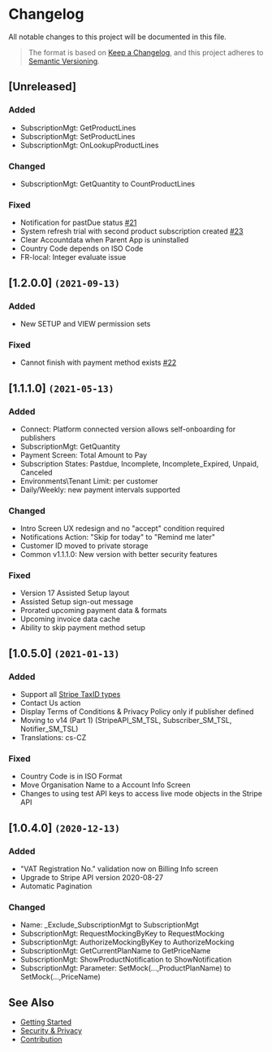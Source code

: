 # Changelog
All notable changes to this project will be documented in this file.
<!-- theme: info -->
>The format is based on [Keep a Changelog](https://keepachangelog.com/en/1.0.0/),
and this project adheres to [Semantic Versioning](https://semver.org/spec/v2.0.0.html).

## [Unreleased]
### Added
- SubscriptionMgt: GetProductLines
- SubscriptionMgt: SetProductLines
- SubscriptionMgt: OnLookupProductLines
### Changed
- SubscriptionMgt: GetQuantity to CountProductLines
### Fixed
- Notification for pastDue status [#21](https://github.com/thetanz/smp-docs/issues/21)
- System refresh trial with second product subscription created [#23](https://github.com/thetanz/smp-docs/issues/23)
- Clear Accountdata when Parent App is uninstalled
- Country Code depends on ISO Code
- FR-local: Integer evaluate issue
## [1.2.0.0] `(2021-09-13)`
### Added
- New SETUP and VIEW permission sets
### Fixed
- Cannot finish with payment method exists [#22](https://github.com/thetanz/smp-docs/issues/22)
## [1.1.1.0] `(2021-05-13)`
### Added
- Connect: Platform connected version allows self-onboarding for publishers
- SubscriptionMgt: GetQuantity
- Payment Screen: Total Amount to Pay
- Subscription States: Pastdue, Incomplete, Incomplete_Expired, Unpaid, Canceled
- Environments\Tenant Limit: per customer
- Daily/Weekly: new payment intervals supported 
### Changed
- Intro Screen UX redesign and no "accept" condition required
- Notifications Action: "Skip for today" to "Remind me later"
- Customer ID moved to private storage
- Common v1.1.1.0: New version with better security features
### Fixed
- Version 17 Assisted Setup layout
- Assisted Setup sign-out message
- Prorated upcoming payment data & formats 
- Upcoming invoice data cache
- Ability to skip payment method setup
## [1.0.5.0] `(2021-01-13)`
### Added
- Support all [Stripe TaxID types](https://stripe.com/docs/billing/customer/tax-ids#supported-tax-id)
- Contact Us action
- Display Terms of Conditions & Privacy Policy only if publisher defined
- Moving to v14 (Part 1) (StripeAPI_SM_TSL, Subscriber_SM_TSL, Notifier_SM_TSL)
- Translations: cs-CZ
### Fixed
- Country Code is in ISO Format
- Move Organisation Name to a Account Info Screen
- Changes to using test API keys to access live mode objects in the Stripe API
## [1.0.4.0] `(2020-12-13)`
### Added
- "VAT Registration No." validation now on Billing Info screen
- Upgrade to Stripe API version 2020-08-27
- Automatic Pagination
### Changed
- Name: _Exclude_SubscriptionMgt to SubscriptionMgt
- SubscriptionMgt: RequestMockingByKey to RequestMocking
- SubscriptionMgt: AuthorizeMockingByKey to AuthorizeMocking
- SubscriptionMgt: GetCurrentPlanName to GetPriceName
- SubscriptionMgt: ShowProductNotification to ShowNotification
- SubscriptionMgt: Parameter: SetMock(...,ProductPlanName) to SetMock(...,PriceName)

## See Also
- [Getting Started](../GettingStarted.md)
- [Security & Privacy](../Overview/Security&Privacy.md)
- [Contribution](../Contributing.md)
